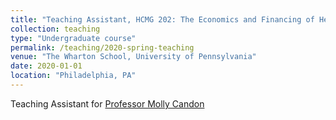 ```yaml
---
title: "Teaching Assistant, HCMG 202: The Economics and Financing of Health Care Delivery"
collection: teaching
type: "Undergraduate course"
permalink: /teaching/2020-spring-teaching
venue: "The Wharton School, University of Pennsylvania"
date: 2020-01-01
location: "Philadelphia, PA"
---
```


Teaching Assistant for [Professor Molly Candon](https://ldi.upenn.edu/fellows/fellows-directory/molly-candon-phd/) 